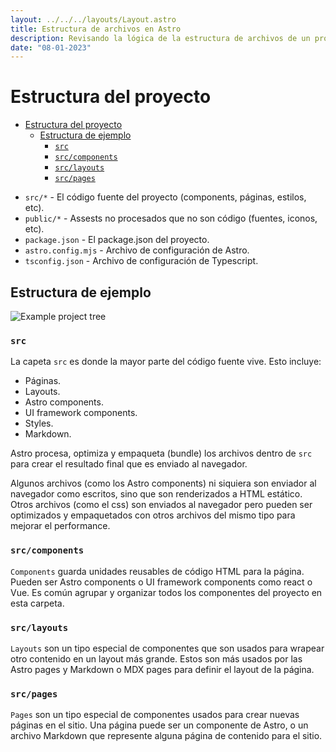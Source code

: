 ```yaml
---
layout: ../../../layouts/Layout.astro
title: Estructura de archivos en Astro
description: Revisando la lógica de la estructura de archivos de un proyecto en Astro.
date: "08-01-2023"
---
```


# Estructura del proyecto

<!--toc:start-->
- [Estructura del proyecto](#estructura-del-proyecto)
  - [Estructura de ejemplo](#estructura-de-ejemplo)
    - [`src`](#src)
    - [`src/components`](#srccomponents)
    - [`src/layouts`](#srclayouts)
    - [`src/pages`](#srcpages)
<!--toc:end-->

- `src/*` - El código fuente del proyecto (components, páginas, estilos, etc).
- `public/*` - Assests no procesados que no son código (fuentes, iconos, etc).
- `package.json` - El package.json del proyecto.
- `astro.config.mjs` - Archivo de configuración de Astro.
- `tsconfig.json` - Archivo de configuración de Typescript.

## Estructura de ejemplo

![Example project tree](https://i.imgur.com/20fWpnN.png)

### `src`

La capeta `src` es donde la mayor parte del código fuente vive. Esto incluye:

- Páginas.
- Layouts.
- Astro components.
- UI framework components.
- Styles.
- Markdown.

Astro procesa, optimiza y empaqueta (bundle) los archivos dentro de `src` para crear
el resultado final que es enviado al navegador.

Algunos archivos (como los Astro components) ni siquiera son enviador al navegador
como escritos, sino que son renderizados a HTML estático. Otros archivos
(como el css) son enviados al navegador pero pueden ser optimizados y empaquetados
con otros archivos del mismo tipo para mejorar el performance.

### `src/components`

`Components` guarda unidades reusables de código HTML para la página.  
Pueden ser Astro components o UI framework components como react o Vue.
Es común agrupar y organizar todos los componentes del proyecto en esta carpeta.

### `src/layouts`

`Layouts` son un tipo especial de componentes que son usados para wrapear
otro contenido en un layout más grande. Estos son más usados por las Astro pages
y Markdown o MDX pages para definir el layout de la página.

### `src/pages`

`Pages`  son un tipo especial de componentes usados para crear nuevas páginas
en el sitio. Una página puede ser un componente de Astro, o un archivo Markdown
que represente alguna página de contenido para el sitio.
